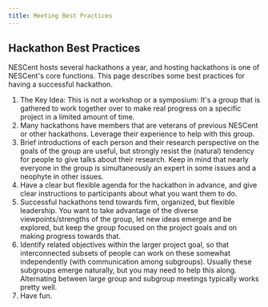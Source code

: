 ```yaml
---
title: Meeting Best Practices
---
```


Hackathon Best Practices
------------------------

NESCent hosts several hackathons a year, and hosting hackathons is one
of NESCent's core functions. This page describes some best practices for
having a successful hackathon.

1.  The Key Idea: This is not a workshop or a symposium: It's a group
    that is gathered to work together over to make real progress on a
    specific project in a limited amount of time.
2.  Many hackathons have members that are veterans of previous NESCent
    or other hackathons. Leverage their experience to help with
    this group.
3.  Brief introductions of each person and their research perspective on
    the goals of the group are useful, but strongly resist the (natural)
    tendency for people to give talks about their research. Keep in mind
    that nearly everyone in the group is simultaneously an expert in
    some issues and a neophyte in other issues.
4.  Have a clear but flexible agenda for the hackathon in advance, and
    give clear instructions to participants about what you want them
    to do.
5.  Successful hackathons tend towards firm, organized, but
    flexible leadership. You want to take advantage of the diverse
    viewpoints/strengths of the group, let new ideas emerge and be
    explored, but keep the group focused on the project goals and on
    making progress towards that.
6.  Identify related objectives within the larger project goal, so that
    interconnected subsets of people can work on these somewhat
    independently (with communication among subgroups). Usually these
    subgroups emerge naturally, but you may need to help this along.
    Alternating between large group and subgroup meetings typically
    works pretty well.
7.  Have fun.

